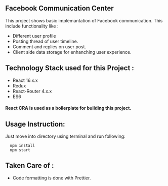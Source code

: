 ## Facebook Communication Center

This project shows basic implemantation of Facebook communication. This include functionality like :

*   Different user profile
*   Posting thread of user timeline.
*   Comment and replies on user post.
*	Client side data storage for enhanching user experience.

## Technology Stack used for this Project :

*   React 16.x.x
*   Redux
*   React-Router 4.x.x
*   ES6

#### React CRA is used as a boilerplate for building this project.

## Usage Instruction:

Just move into directory using terminal and run following:

```
  npm install
  npm start
```

## Taken Care of :

*   Code formatting is done with Prettier.


